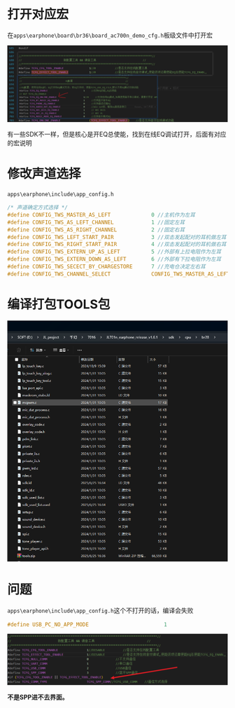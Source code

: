 # 打开对应宏

在`apps\earphone\board\br36\board_ac700n_demo_cfg.h`板级文件中打开宏

![1f3a407969de52e6a35b58e2c3a6117](./打开在线调试EQ并出tools包.assets/1f3a407969de52e6a35b58e2c3a6117.png)

有一些SDK不一样，但是核心是开EQ总使能，找到在线EQ调试打开，后面有对应的宏说明

# 修改声道选择

`apps\earphone\include\app_config.h`

```c
/* 声道确定方式选择 */
#define CONFIG_TWS_MASTER_AS_LEFT             0 //主机作为左耳
#define CONFIG_TWS_AS_LEFT_CHANNEL            1 //固定左耳
#define CONFIG_TWS_AS_RIGHT_CHANNEL           2 //固定右耳
#define CONFIG_TWS_LEFT_START_PAIR            3 //双击发起配对的耳机做左耳
#define CONFIG_TWS_RIGHT_START_PAIR           4 //双击发起配对的耳机做右耳
#define CONFIG_TWS_EXTERN_UP_AS_LEFT          5 //外部有上拉电阻作为左耳
#define CONFIG_TWS_EXTERN_DOWN_AS_LEFT        6 //外部有下拉电阻作为左耳
#define CONFIG_TWS_SECECT_BY_CHARGESTORE      7 //充电仓决定左右耳
#define CONFIG_TWS_CHANNEL_SELECT             CONFIG_TWS_MASTER_AS_LEFT//CONFIG_TWS_AS_LEFT_CHANNEL //配对方式选择
```

# 编译打包TOOLS包

![image-20250625163809376](./打开在线调试EQ并出tools包.assets/image-20250625163809376.png)

# 问题

`apps\earphone\include\app_config.h`这个不打开的话，编译会失败

```c
#define USB_PC_NO_APP_MODE                        1
```

![image-20250625175531936](./打开在线调试EQ并出tools包.assets/image-20250625175531936.png)

**不是SPP进不去界面。**
